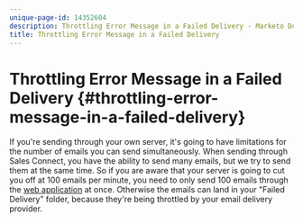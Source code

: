 ```yaml
---
unique-page-id: 14352604
description: Throttling Error Message in a Failed Delivery - Marketo Docs - Product Documentation
title: Throttling Error Message in a Failed Delivery
---
```


# Throttling Error Message in a Failed Delivery {#throttling-error-message-in-a-failed-delivery}

If you're sending through your own server, it's going to have limitations for the number of emails you can send simultaneously. When sending through Sales Connect, you have the ability to send many emails, but we try to send them at the same time. So if you are aware that your server is going to cut you off at 100 emails per minute, you need to only send 100 emails through the [web application](http://toutapp.com/login) at once. Otherwise the emails can land in your "Failed Delivery" folder, because they're being throttled by your email delivery provider. 
